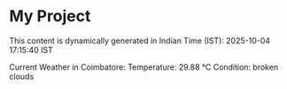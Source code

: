 # My Project

This content is dynamically generated in Indian Time (IST): 2025-10-04 17:15:40 IST


Current Weather in Coimbatore:
Temperature: 29.88 °C
Condition: broken clouds
